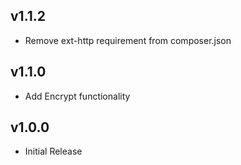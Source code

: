 ## v1.1.2

+ Remove ext-http requirement from composer.json

## v1.1.0

+ Add Encrypt functionality


## v1.0.0

+ Initial Release